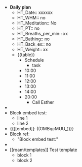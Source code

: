 - **Daily plan**
    - HT_Date:: xxxxxx
    - HT_WHM:: no 
    - HT_Meditation:: No 
    - HT_PT:: no
    - HT_Breaths_per_min:: xx 
    - HT_Bathing:: no 
    - HT_Back_ex:: no
    - HT_Weight:: xx
    - {{table}} 
        - Schedule 
            - task
        - 10:00 
        - 11:00 
        - 12:00
        - 13:00
        - 14:00 
        - 20:00
            - Call Esther
- 
- Block embed test:
    - line 1
    - line 2
- {{[[embed]]: ((OMBqcMUU_))}}
- Block ref:
    - "Block embed test:"
- 
- [[roam/templates]] Test template
    - block 1
    - block 2
